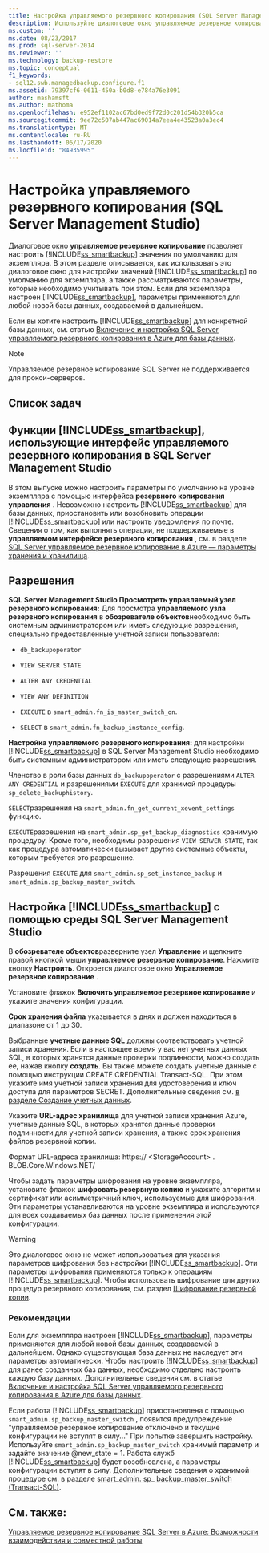 ```yaml
---
title: Настройка управляемого резервного копирования (SQL Server Management Studio) | Документация Майкрософт
description: Используйте диалоговое окно управляемое резервное копирование, чтобы настроить параметр SQL Server управляемое резервное копирование в Azure по умолчанию. Узнайте о параметрах, которые необходимо учитывать.
ms.custom: ''
ms.date: 08/23/2017
ms.prod: sql-server-2014
ms.reviewer: ''
ms.technology: backup-restore
ms.topic: conceptual
f1_keywords:
- sql12.swb.managedbackup.configure.f1
ms.assetid: 79397cf6-0611-450a-b0d8-e784a76e3091
author: mashamsft
ms.author: mathoma
ms.openlocfilehash: e952ef1102ac67bd0ed9f72d0c201d54b320b5ca
ms.sourcegitcommit: 9ee72c507ab447ac69014a7eea4e43523a0a3ec4
ms.translationtype: MT
ms.contentlocale: ru-RU
ms.lasthandoff: 06/17/2020
ms.locfileid: "84935995"
---
```

# <a name="configure-managed-backup-sql-server-management-studio"></a>Настройка управляемого резервного копирования (SQL Server Management Studio)
  Диалоговое окно **управляемое резервное копирование** позволяет настроить [!INCLUDE[ss_smartbackup](../includes/ss-smartbackup-md.md)] значения по умолчанию для экземпляра. В этом разделе описывается, как использовать это диалоговое окно для настройки значений [!INCLUDE[ss_smartbackup](../includes/ss-smartbackup-md.md)] по умолчанию для экземпляра, а также рассматриваются параметры, которые необходимо учитывать при этом. Если для экземпляра настроен [!INCLUDE[ss_smartbackup](../includes/ss-smartbackup-md.md)], параметры применяются для любой новой базы данных, создаваемой в дальнейшем.  
  
 Если вы хотите настроить [!INCLUDE[ss_smartbackup](../includes/ss-smartbackup-md.md)] для конкретной базы данных, см. статью [Включение и настройка SQL Server управляемого резервного копирования в Azure для базы данных](../../2014/database-engine/sql-server-managed-backup-to-windows-azure-retention-and-storage-settings.md#DatabaseConfigure).  
 
> [!NOTE] 
> Управляемое резервное копирование SQL Server не поддерживается для прокси-серверов. 
  
## <a name="task-list"></a>Список задач  
  
## <a name="ss_smartbackup-functions-using-managed-backup-interface-in-sql-server-management-studio"></a>Функции [!INCLUDE[ss_smartbackup](../includes/ss-smartbackup-md.md)], использующие интерфейс управляемого резервного копирования в SQL Server Management Studio  
 В этом выпуске можно настроить параметры по умолчанию на уровне экземпляра с помощью интерфейса **резервного копирования управления** . Невозможно настроить [!INCLUDE[ss_smartbackup](../includes/ss-smartbackup-md.md)] для базы данных, приостановить или возобновить операции [!INCLUDE[ss_smartbackup](../includes/ss-smartbackup-md.md)] или настроить уведомления по почте. Сведения о том, как выполнять операции, не поддерживаемые в **управляемом интерфейсе резервного копирования** , см. в разделе [SQL Server управляемое резервное копирование в Azure — параметры хранения и хранилища](../../2014/database-engine/sql-server-managed-backup-to-windows-azure-retention-and-storage-settings.md).  
  
## <a name="permissions"></a>Разрешения  
 **SQL Server Management Studio Просмотреть управляемый узел резервного копирования:** Для просмотра **управляемого узла резервного копирования** в **обозревателе объектов**необходимо быть системным администратором или иметь следующие разрешения, специально предоставленные учетной записи пользователя:  
  
-   `db_backupoperator`  
  
-   `VIEW SERVER STATE`  
  
-   `ALTER ANY CREDENTIAL`  
  
-   `VIEW ANY DEFINITION`  
  
-   `EXECUTE` в `smart_admin.fn_is_master_switch_on`.  
  
-   `SELECT` в `smart_admin.fn_backup_instance_config`.  
  
 **Настройка управляемого резервного копирования:** для настройки [!INCLUDE[ss_smartbackup](../includes/ss-smartbackup-md.md)] в SQL Server Management Studio необходимо быть системным администратором или иметь следующие разрешения.  
  
 Членство в роли базы данных `db_backupoperator` с разрешениями `ALTER ANY CREDENTIAL` и разрешениями `EXECUTE` для хранимой процедуры `sp_delete_backuphistory`.  
  
 `SELECT`разрешения на `smart_admin.fn_get_current_xevent_settings` функцию.  
  
 `EXECUTE`разрешения на `smart_admin.sp_get_backup_diagnostics` хранимую процедуру. Кроме того, необходимы разрешения `VIEW SERVER STATE`, так как процедура автоматически вызывает другие системные объекты, которым требуется это разрешение.  
  
 Разрешения `EXECUTE` для `smart_admin.sp_set_instance_backup` и `smart_admin.sp_backup_master_switch`.  
  
## <a name="configure-ss_smartbackup-using-sql-server-management-studio"></a>Настройка [!INCLUDE[ss_smartbackup](../includes/ss-smartbackup-md.md)] с помощью среды SQL Server Management Studio  
 В **обозревателе объектов**разверните узел **Управление** и щелкните правой кнопкой мыши **управляемое резервное копирование**. Нажмите кнопку **Настроить**. Откроется диалоговое окно **Управляемое резервное копирование** .  
  
 Установите флажок **Включить управляемое резервное копирование** и укажите значения конфигурации.  
  
 **Срок хранения файла** указывается в днях и должен находиться в диапазоне от 1 до 30.  
  
 Выбранные **учетные данные SQL** должны соответствовать учетной записи хранения. Если в настоящее время у вас нет учетных данных SQL, в которых хранятся данные проверки подлинности, можно создать ее, нажав кнопку **создать**. Вы также можете создать учетные данные с помощью инструкции CREATE CREDENTIAL Transact-SQL. При этом укажите имя учетной записи хранения для удостоверения и ключ доступа для параметров SECRET. Дополнительные сведения см. [в разделе Создание учетных данных](../relational-databases/backup-restore/sql-server-backup-to-url.md#credential).  
  
 Укажите **URL-адрес хранилища** для учетной записи хранения Azure, учетные данные SQL, в которых хранятся данные проверки подлинности для учетной записи хранения, а также срок хранения файлов резервной копии.  
  
 Формат URL-адреса хранилища: https:// \<StorageAccount> . BLOB.Core.Windows.NET/  
  
 Чтобы задать параметры шифрования на уровне экземпляра, установите флажок **шифровать резервную копию** и укажите алгоритм и сертификат или асимметричный ключ, используемые для шифрования.  Эти параметры устанавливаются на уровне экземпляра и используются для всех создаваемых баз данных после применения этой конфигурации.  
  
> [!WARNING]  
>  Это диалоговое окно не может использоваться для указания параметров шифрования без настройки [!INCLUDE[ss_smartbackup](../includes/ss-smartbackup-md.md)]. Эти параметры шифрования применяются только к операциям [!INCLUDE[ss_smartbackup](../includes/ss-smartbackup-md.md)]. Чтобы использовать шифрование для других процедур резервного копирования, см. раздел [Шифрование резервной копии](../relational-databases/backup-restore/backup-encryption.md).  
  
### <a name="considerations"></a>Рекомендации  
 Если для экземпляра настроен [!INCLUDE[ss_smartbackup](../includes/ss-smartbackup-md.md)], параметры применяются для любой новой базы данных, создаваемой в дальнейшем.  Однако существующая база данных не наследует эти параметры автоматически. Чтобы настроить [!INCLUDE[ss_smartbackup](../includes/ss-smartbackup-md.md)] для ранее созданных баз данных, необходимо отдельно настроить каждую базу данных. Дополнительные сведения см. в статье [Включение и настройка SQL Server управляемого резервного копирования в Azure для базы данных](../../2014/database-engine/sql-server-managed-backup-to-windows-azure-retention-and-storage-settings.md#DatabaseConfigure).  
  
 Если работа [!INCLUDE[ss_smartbackup](../includes/ss-smartbackup-md.md)] приостановлена с помощью `smart_admin.sp_backup_master_switch` , появится предупреждение "управляемое резервное копирование отключено и текущие конфигурации не вступят в силу..." При попытке завершить настройку. Используйте `smart_admin.sp_backup_master_switch` хранимый параметр и задайте значение @new_state = 1. Работа служб [!INCLUDE[ss_smartbackup](../includes/ss-smartbackup-md.md)] будет возобновлена, а параметры конфигурации вступят в силу. Дополнительные сведения о хранимой процедуре см. в разделе [smart_admin. sp_ backup_master_switch &#40;Transact-SQL&#41;](/sql/relational-databases/system-stored-procedures/managed-backup-sp-backup-master-switch-transact-sql).  
  
## <a name="see-also"></a>См. также:  
 [Управляемое резервное копирование SQL Server в Azure: Возможности взаимодействия и совместной работы](../../2014/database-engine/sql-server-managed-backup-to-windows-azure-interoperability-and-coexistence.md)  
  
  
